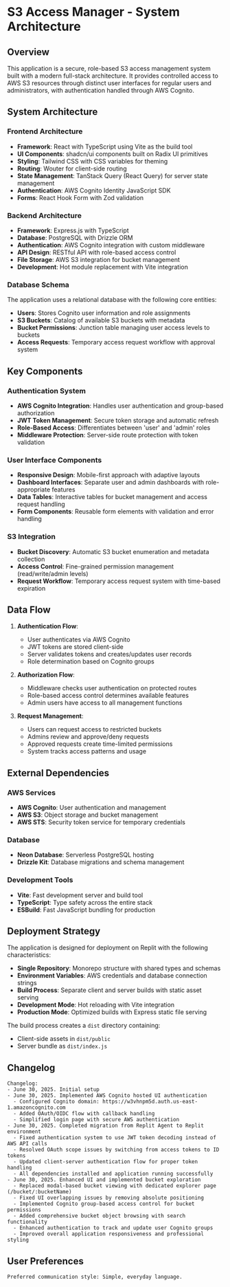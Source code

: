 # S3 Access Manager - System Architecture

## Overview

This application is a secure, role-based S3 access management system built with a modern full-stack architecture. It provides controlled access to AWS S3 resources through distinct user interfaces for regular users and administrators, with authentication handled through AWS Cognito.

## System Architecture

### Frontend Architecture
- **Framework**: React with TypeScript using Vite as the build tool
- **UI Components**: shadcn/ui components built on Radix UI primitives
- **Styling**: Tailwind CSS with CSS variables for theming
- **Routing**: Wouter for client-side routing
- **State Management**: TanStack Query (React Query) for server state management
- **Authentication**: AWS Cognito Identity JavaScript SDK
- **Forms**: React Hook Form with Zod validation

### Backend Architecture
- **Framework**: Express.js with TypeScript
- **Database**: PostgreSQL with Drizzle ORM
- **Authentication**: AWS Cognito integration with custom middleware
- **API Design**: RESTful API with role-based access control
- **File Storage**: AWS S3 integration for bucket management
- **Development**: Hot module replacement with Vite integration

### Database Schema
The application uses a relational database with the following core entities:
- **Users**: Stores Cognito user information and role assignments
- **S3 Buckets**: Catalog of available S3 buckets with metadata
- **Bucket Permissions**: Junction table managing user access levels to buckets
- **Access Requests**: Temporary access request workflow with approval system

## Key Components

### Authentication System
- **AWS Cognito Integration**: Handles user authentication and group-based authorization
- **JWT Token Management**: Secure token storage and automatic refresh
- **Role-Based Access**: Differentiates between 'user' and 'admin' roles
- **Middleware Protection**: Server-side route protection with token validation

### User Interface Components
- **Responsive Design**: Mobile-first approach with adaptive layouts
- **Dashboard Interfaces**: Separate user and admin dashboards with role-appropriate features
- **Data Tables**: Interactive tables for bucket management and access request handling
- **Form Components**: Reusable form elements with validation and error handling

### S3 Integration
- **Bucket Discovery**: Automatic S3 bucket enumeration and metadata collection
- **Access Control**: Fine-grained permission management (read/write/admin levels)
- **Request Workflow**: Temporary access request system with time-based expiration

## Data Flow

1. **Authentication Flow**:
   - User authenticates via AWS Cognito
   - JWT tokens are stored client-side
   - Server validates tokens and creates/updates user records
   - Role determination based on Cognito groups

2. **Authorization Flow**:
   - Middleware checks user authentication on protected routes
   - Role-based access control determines available features
   - Admin users have access to all management functions

3. **Request Management**:
   - Users can request access to restricted buckets
   - Admins review and approve/deny requests
   - Approved requests create time-limited permissions
   - System tracks access patterns and usage

## External Dependencies

### AWS Services
- **AWS Cognito**: User authentication and management
- **AWS S3**: Object storage and bucket management
- **AWS STS**: Security token service for temporary credentials

### Database
- **Neon Database**: Serverless PostgreSQL hosting
- **Drizzle Kit**: Database migrations and schema management

### Development Tools
- **Vite**: Fast development server and build tool
- **TypeScript**: Type safety across the entire stack
- **ESBuild**: Fast JavaScript bundling for production

## Deployment Strategy

The application is designed for deployment on Replit with the following characteristics:
- **Single Repository**: Monorepo structure with shared types and schemas
- **Environment Variables**: AWS credentials and database connection strings
- **Build Process**: Separate client and server builds with static asset serving
- **Development Mode**: Hot reloading with Vite integration
- **Production Mode**: Optimized builds with Express static file serving

The build process creates a `dist` directory containing:
- Client-side assets in `dist/public`
- Server bundle as `dist/index.js`

## Changelog

```
Changelog:
- June 30, 2025. Initial setup
- June 30, 2025. Implemented AWS Cognito hosted UI authentication
  - Configured Cognito domain: https://w3vhnpm5d.auth.us-east-1.amazoncognito.com
  - Added OAuth/OIDC flow with callback handling
  - Simplified login page with secure AWS authentication
- June 30, 2025. Completed migration from Replit Agent to Replit environment
  - Fixed authentication system to use JWT token decoding instead of AWS API calls
  - Resolved OAuth scope issues by switching from access tokens to ID tokens
  - Updated client-server authentication flow for proper token handling
  - All dependencies installed and application running successfully
- June 30, 2025. Enhanced UI and implemented bucket exploration
  - Replaced modal-based bucket viewing with dedicated explorer page (/bucket/:bucketName)
  - Fixed UI overlapping issues by removing absolute positioning
  - Implemented Cognito group-based access control for bucket permissions
  - Added comprehensive bucket object browsing with search functionality
  - Enhanced authentication to track and update user Cognito groups
  - Improved overall application responsiveness and professional styling
```

## User Preferences

```
Preferred communication style: Simple, everyday language.
```